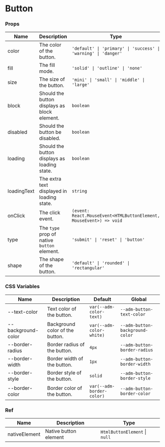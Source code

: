 # Button

<code src="./demos/demo1.tsx"></code>

<code src="./demos/demo2.tsx"></code>

### Props

| Name        | Description                                  | Type                                                               | Default     |
| ----------- | -------------------------------------------- | ------------------------------------------------------------------ | ----------- |
| color       | The color of the button.                     | `'default' \| 'primary' \| 'success' \| 'warning' \| 'danger'`     | `'default'` |
| fill        | The fill mode.                               | `'solid' \| 'outline' \| 'none'`                                   | `'solid'`   |
| size        | The size of the button.                      | `'mini' \| 'small' \| 'middle' \| 'large'`                         | `'middle'`  |
| block       | Should the button displays as block element. | `boolean`                                                          | `false`     |
| disabled    | Should the button be disabled.               | `boolean`                                                          | `false`     |
| loading     | Should the button displays as loading state. | `boolean`                                                          | `false`     |
| loadingText | The extra text displayed in loading state.   | `string`                                                           | -           |
| onClick     | The click event.                             | `(event: React.MouseEvent<HTMLButtonElement, MouseEvent>) => void` | -           |
| type        | The `type` prop of native `button` element.  | `'submit' \| 'reset' \| 'button'`                                  | `'button'`  |
| shape       | The shape of the button.                     | `'default' \| 'rounded' \| 'rectangular'`                          | `'default'` |

### CSS Variables

| Name               | Description                     | Default                   | Global                          |
| ------------------ | ------------------------------- | ------------------------- | ------------------------------- |
| --text-color       | Text color of the button.       | `var(--adm-color-text)`   | `--adm-button-text-color`       |
| --background-color | Background color of the button. | `var(--adm-color-white)`  | `--adm-button-background-color` |
| --border-radius    | Border radius of the button.    | `4px`                     | `--adm-button-border-radius`    |
| --border-width     | Border width of the button.     | `1px`                     | `--adm-button-border-width`     |
| --border-style     | Border style of the button.     | `solid`                   | `--adm-button-border-style`     |
| --border-color     | Border color of the button.     | `var(--adm-border-color)` | `--adm-button-border-color`     |

### Ref

| Name          | Description           | Type                          |
| ------------- | --------------------- | ----------------------------- |
| nativeElement | Native button element | `HtmlButtonElement` \| `null` |
